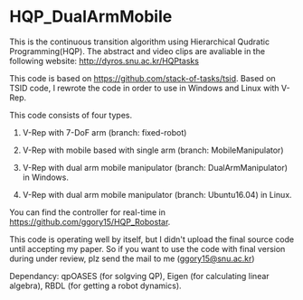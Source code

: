 # HQP_DualArmMobile

This is the continuous transition algorithm using Hierarchical Qudratic Programming(HQP).
The abstract and video clips are avaliable in the following website: http://dyros.snu.ac.kr/HQPtasks

This code is based on https://github.com/stack-of-tasks/tsid. 
Based on TSID code, I rewrote the code in order to use in Windows and Linux with V-Rep.

This code consists of four types.

1) V-Rep with 7-DoF arm (branch: fixed-robot)

2) V-Rep with mobile based with single arm (branch: MobileManipulator)

3) V-Rep with dual arm mobile manipulator (branch: DualArmManipulator) in Windows.

4) V-Rep with dual arm mobile manipulator (branch: Ubuntu16.04) in Linux.

You can find the controller for real-time in https://github.com/ggory15/HQP_Robostar. 

This code is operating well by itself, but I didn't upload the final source code until accepting my paper. So if you want to use the code with final version during under review, plz send the mail to me (ggory15@snu.ac.kr)

Dependancy: qpOASES (for solgving QP), Eigen (for calculating linear algebra), RBDL (for getting a robot dynamics).
